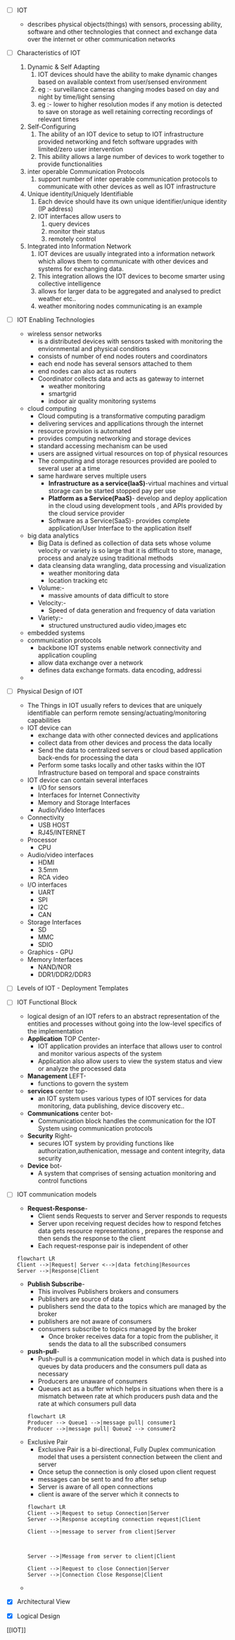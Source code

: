 - [ ] IOT
	- describes physical objects(things) with sensors, processing ability, software and other technologies that connect and exchange data over the internet or other communication networks
- [ ] Characteristics of IOT
	1. Dynamic & Self Adapting
		1. IOT devices should have the ability to make dynamic changes based on available context from user/sensed environment
		2. eg :- surveillance cameras changing modes based on day and night by time/light sensing
		3. eg :- lower to higher resolution modes if any motion is detected to save on storage as well retaining correcting recordings of relevant times
	2. Self-Configuring
		1. The ability of an IOT device to setup to IOT infrastructure provided networking and fetch software upgrades with limited/zero user intervention
		2. This ability allows a large number of devices to work together to provide functionalities
	3. inter operable Communication Protocols
		1. support number of inter operable communication protocols to communicate with other devices as well as IOT infrastructure
	4. Unique identity/Uniquely Identifiable
		1. Each device should have its own unique identifier/unique identity (IP address)
		2. IOT interfaces allow users to
			1. query devices
			2. monitor their status
			3. remotely control
	5. Integrated into Information Network
		1. IOT devices are usually integrated into a information network which allows them to communicate with other devices and systems for exchanging data.
		2. This integration allows the IOT devices to become smarter using collective intelligence
		3. allows for larger data to be aggregated and analysed to predict weather etc..
		4. weather monitoring nodes communicating is an example
- [ ] IOT Enabling Technologies
	- wireless sensor networks
		- is a distributed devices with sensors tasked with monitoring the enviornmental and physical conditions
		- consists of number of end nodes routers and coordinators
		- each end node has several sensors attached to them
		- end nodes can also act as routers
		- Coordinator collects data and acts as gateway to internet
			- weather monitoring
			- smartgrid
			- indoor air quality monitoring systems
	- cloud computing
		- Cloud computing is a transformative computing paradigm 
		- delivering services and appllications through the internet
		- resource provision is automated
		- provides computing networking and storage devices
		- standard accessing mechanism can be used
		- users are assigned virtual resources on top of physical resources
		- The computing and storage resources provided are pooled to several user at a time
		- same hardware serves multiple users
			- **Infrastructure as a service(IaaS)**-virtual machines and virtual storage can be started stopped  pay per use
			- **Platform as a Service(PaaS)**- develop and deploy application in the cloud using development tools , and APIs provided by the cloud service provider
			- Software as a Service(SaaS)-  provides complete application/User Interface to the application itself
	- big data analytics
		- Big Data is defined as collection of data sets whose volume velocity or variety is so large that it is difficult to store, manage, process and analyze using traditional methods
		- data cleansing data wrangling, data processing and visualization
			- weather monitoring data 
			- location tracking etc
		- Volume:-
			- massive amounts of data difficult to store
		- Velocity:- 
			- Speed of data generation and frequency of data variation
		- Variety:-
			- structured unstructured audio video,images etc
	- embedded systems
	- communication protocols
		- backbone IOT systems enable network connectivity and application coupling
		- allow data exchange over a network
		- defines data exchange formats. data encoding, addressi
	- 
- [ ] Physical Design of IOT
	- The Things in IOT usually refers to devices that are uniquely identifiable can perform remote sensing/actuating/monitoring capabilities
	- IOT device can
		- exchange data with other connected devices and applications
		- collect data from other devices and process the data locally
		- Send the data to centralized servers or cloud based application back-ends for processing the data
		- Perform some tasks locally and other tasks within the IOT Infrastructure based on temporal and space constraints
	- IOT device can contain several interfaces
		- I/O for sensors
		- Interfaces for Internet Connectivity
		- Memory and Storage Interfaces
		- Audio/Video Interfaces
	- Connectivity 
		- USB HOST
		- RJ45/INTERNET
	- Processor
		- CPU
	- Audio/video interfaces
		- HDMI
		- 3.5mm
		- RCA video
	- I/O interfaces
		- UART 
		- SPI
		- I2C
		- CAN
	- Storage Interfaces
		- SD
		- MMC
		- SDIO
	- Graphics - GPU
	- Memory Interfaces
		- NAND/NOR
		- DDR1/DDR2/DDR3
- [ ] Levels of IOT - Deployment Templates
- [ ] IOT Functional Block
	- logical design of an IOT refers to an abstract representation of the entities and processes without going into the low-level specifics of the implementation
	- **Application** TOP Center-
		- IOT application provides an interface that allows user to control and monitor various aspects of the system
		- Application also allow users to view the system status and view or analyze the processed data
	- **Management** LEFT-
		- functions to govern the system
	- **services** center top-
		- an IOT system uses various types of IOT services for data monitoring, data publishing, device discovery etc..
	- **Communications** center bot-
		- Communication block handles the communication for the IOT System using communication protocols
	- **Security** Right-
		- secures IOT system by providing functions like authorization,authenication, message and content integrity, data security
	- **Device** bot-
		- A system that comprises of sensing actuation monitoring and control functions
- [ ] IOT communication models
	- **Request-Response**-
		- Client sends Requests to server and Server responds to requests
		- Server upon receiving request decides how to respond fetches data gets resource representations , prepares the response and then sends the response to the client 
		- Each request-response pair is independent of other
	```mermaid
	flowchart LR
	Client -->|Request| Server <-->|data fetching|Resources
	Server -->|Response|Client
	```
	- **Publish Subscribe**-
		- This involves Publishers brokers and consumers
		- Publishers are source of data
		- publishers send the data to the topics which are managed by the broker 
		- publishers are not aware of consumers
		- consumers subscribe to topics managed by the broker
			- Once broker receives data for a topic from the publisher, it sends the data to all the subscribed consumers
	- **push-pull**-
		- Push-pull is a communication model in which data is pushed into queues by data producers and the consumers pull data as necessary
		- Producers are unaware of consumers
		- Queues act as a buffer which helps in situations when there is a mismatch between rate at which producers push data and the rate at which consumers pull data
		```mermaid
		flowchart LR
		Producer --> Queue1 -->|message pull| consumer1
		Producer -->|message pull| Queue2 --> consumer2
		```
	- Exclusive Pair
		- Exclusive Pair is a bi-directional, Fully Duplex communication model that uses a persistent connection between the client and server
		- Once setup the connection is only closed upon client request
		- messages can be sent to and fro after setup
		- Server is aware of all open connections
		- client is aware of the server which it connects to
		```mermaid
		flowchart LR
		Client -->|Request to setup Connection|Server
		Server -->|Response accepting connection request|Client
		
		Client -->|message to server from client|Server
		
	
		
		Server -->|Message from server to client|Client
		
		Client -->|Request to close Connection|Server
		Server -->|Connection Close Response|Client	
		```
	-
- [x] Architectural View
- [x] Logical Design









[[IOT]]